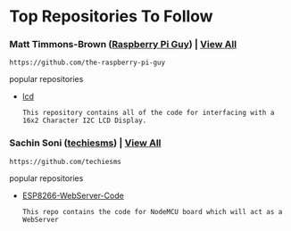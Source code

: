 # Top Repositories To Follow

### Matt Timmons-Brown (<a href="https://github.com/the-raspberry-pi-guy">Raspberry Pi Guy</a>) | <a href="https://github.com/the-raspberry-pi-guy?tab=repositories">View All </a>
  
    https://github.com/the-raspberry-pi-guy
    
popular repositories
* <a href="https://github.com/the-raspberry-pi-guy/lcd">lcd</a>
   
      This repository contains all of the code for interfacing with a 16x2 Character I2C LCD Display. 
      
### Sachin Soni (<a href="https://github.com/techiesms">techiesms</a>) | <a href="https://github.com/techiesms?tab=repositories">View All </a>
  
    https://github.com/techiesms
    
popular repositories
* <a href="https://github.com/techiesms/ESP8266-WebServer-Code">ESP8266-WebServer-Code</a>
   
      This repo contains the code for NodeMCU board which will act as a WebServer



   
